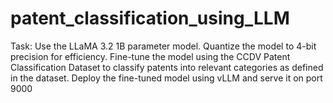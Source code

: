 # patent_classification_using_LLM
Task:  Use the LLaMA 3.2 1B parameter model. Quantize the model to 4-bit precision for efficiency. Fine-tune the model using the CCDV Patent Classification Dataset to classify patents into relevant categories as defined in the dataset. Deploy the fine-tuned model using vLLM and serve it on port 9000
